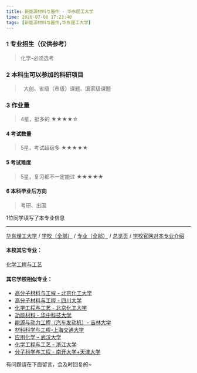 ```yaml
---
title: 新能源材料与器件 - 华东理工大学
time: 2020-07-08 17:23:40
tags: [新能源材料与器件,华东理工大学]
---
```

### 1 专业招生（仅供参考）  
> 化学-必须选考

### 2 本科生可以参加的科研项目
>  大创、省级（市级）课题、国家级课题

### 3 作业量
>4星，挺多的
★★★★☆

#### 4 考试数量
>5星，考试超级多
★★★★★

#### 5 考试难度
> 5星，复习都不一定能过
★★★★★

#### 6 本科毕业后方向
> 考研、出国

1位同学填写了本专业信息
***

[华东理工大学](https://univgo.github.io/2020/07/08/华东理工大学) / [学校（全部）](https://univgo.github.io/2020/07/09/学校汇总页) / [专业（全部）](https://univgo.github.io/2020/07/09/专业汇总页) / [总览页](https://univgo.github.io/2020/07/09/总览) /
[学校官网对本专业介绍](http://clxy.ecust.edu.cn/_t241/2011/1114/c4744a53885/page.htm)

#### 本校其它专业：
[化学工程与工艺](https://univgo.github.io/2020/07/08/化学工程与工艺%20-%20华东理工大学)
#### 其它学校相似专业：
- [高分子材料与工程 - 北京化工大学](https://univgo.github.io/2020/07/08/高分子材料与工程%20-%20北京化工大学)
- [高分子材料与工程 - 四川大学](https://univgo.github.io/2020/07/08/81f8ee185b5e)
- [化学工程与工艺 - 北京化工大学](https://univgo.github.io/2020/07/08/化学工程与工艺%20-%20北京化工大学)
- [功能材料 - 华中科技大学](https://univgo.github.io/2020/07/08/功能材料%20-%20华中科技大学)
- [能源与动力工程（汽车发动机）- 吉林大学](https://univgo.github.io/2020/07/08/能源与动力工程（汽车发动机）-%20吉林大学)
- [材料科学与工程-上海交通大学](https://univgo.github.io/2020/07/08/材料科学与工程%20-%20上海交通大学)
- [应用化学 - 武汉大学](https://univgo.github.io/2020/07/08/应用化学%20-%20武汉大学)
- [化学工程与工艺 - 浙江大学](https://univgo.github.io/2020/07/08/化学工程与工艺%20-%20浙江大学)
- [分子科学与工程 - 南开大学+天津大学](https://univgo.github.io/2020/07/08/分子科学与工程%20-%20南开大学+天津大学) 

有问题请在下面留言，会及时回复的~